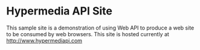 Hypermedia API Site
===================

This sample site is a demonstration of using Web API to produce a web site to be consumed by web browsers.  This site is hosted currently at http://www.hypermediapi.com